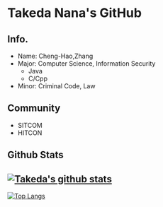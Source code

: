 # Takeda Nana's GitHub
## Info.
- Name: Cheng-Hao,Zhang
- Major: Computer Science, Information Security
  -  Java
  -  C/Cpp
- Minor: Criminal Code, Law

## Community
- SITCOM
- HITCON

## Github Stats
[![Takeda's github stats](https://github-readme-stats.vercel.app/api?username=windware1203&show_icons=true&theme=calm)](https://github.com/windware1203/github-readme-stats)
---
[![Top Langs](https://github-readme-stats.vercel.app/api/top-langs/?username=windware1203&layout=compact&theme=calm)](https://github.com/windware1203/github-readme-stats)
